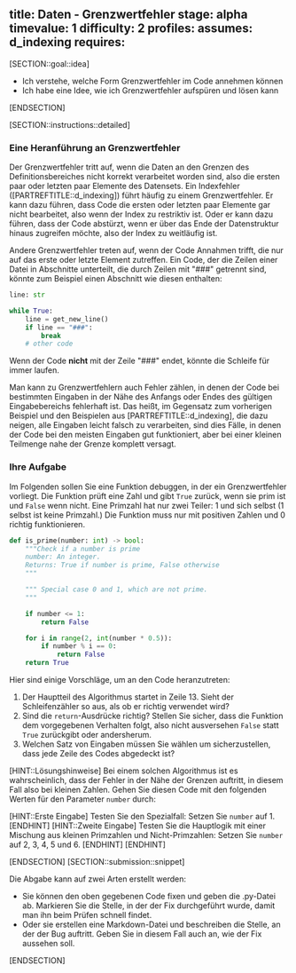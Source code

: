 title: Daten - Grenzwertfehler 
stage: alpha
timevalue: 1
difficulty: 2
profiles:
assumes: d_indexing
requires:
---
[SECTION::goal::idea]

- Ich verstehe, welche Form Grenzwertfehler im Code annehmen können
- Ich habe eine Idee, wie ich Grenzwertfehler aufspüren und lösen kann

[ENDSECTION]

[SECTION::instructions::detailed]

### Eine Heranführung an Grenzwertfehler

Der Grenzwertfehler tritt auf, wenn die Daten an den Grenzen des Definitionsbereiches 
nicht korrekt verarbeitet worden sind, also die ersten paar oder letzten paar Elemente des Datensets.
Ein Indexfehler ([PARTREFTITLE::d_indexing]) führt häufig zu einem Grenzwertfehler.
Er kann dazu führen, dass Code die ersten oder letzten paar Elemente gar nicht bearbeitet,
also wenn der Index zu restriktiv ist.
Oder er kann dazu führen, dass der Code abstürzt, wenn er über das Ende der Datenstruktur hinaus zugreifen möchte,
also der Index zu weitläufig ist.

Andere Grenzwertfehler treten auf, wenn der Code Annahmen trifft, die nur auf das erste oder letzte Element zutreffen.
Ein Code, der die Zeilen einer Datei in Abschnitte unterteilt, die durch Zeilen mit "###" getrennt sind, könnte
zum Beispiel einen Abschnitt wie diesen enthalten:

```python
line: str

while True:
    line = get_new_line()
    if line == "###":
        break
    # other code
```
Wenn der Code **nicht** mit der Zeile "###" endet, könnte die Schleife für immer laufen.

Man kann zu Grenzwertfehlern auch Fehler zählen, in denen der Code bei bestimmten Eingaben 
in der Nähe des Anfangs oder Endes des gültigen Eingabebereichs fehlerhaft ist.
Das heißt, im Gegensatz zum vorherigen Beispiel und den Beispielen aus [PARTREFTITLE::d_indexing], 
die dazu neigen, alle Eingaben leicht falsch zu verarbeiten, sind dies Fälle, in denen der Code
bei den meisten Eingaben gut funktioniert, aber bei einer kleinen Teilmenge nahe der Grenze komplett versagt.


### Ihre Aufgabe

Im Folgenden sollen Sie eine Funktion debuggen, in der ein Grenzwertfehler vorliegt.
Die Funktion prüft eine Zahl und gibt `True` zurück, wenn sie prim ist und `False` wenn nicht.
Eine Primzahl hat nur zwei Teiler: 1 und sich selbst (1 selbst ist keine Primzahl.)
Die Funktion muss nur mit positiven Zahlen und 0 richtig funktionieren.


```python
def is_prime(number: int) -> bool:
    """Check if a number is prime
    number: An integer.
    Returns: True if number is prime, False otherwise
    """

    """ Special case 0 and 1, which are not prime.
    """

    if number <= 1:
        return False

    for i in range(2, int(number * 0.5)):
        if number % i == 0:
            return False
    return True
```

Hier sind einige Vorschläge, um an den Code heranzutreten:

1. Der Hauptteil des Algorithmus startet in Zeile 13. 
   Sieht der Schleifenzähler so aus, als ob er richtig verwendet wird?
2. Sind die `return`-Ausdrücke richtig?
   Stellen Sie sicher, dass die Funktion dem vorgegebenen Verhalten folgt, 
   also nicht ausversehen `False` statt `True` zurückgibt oder andersherum.
3. Welchen Satz von Eingaben müssen Sie wählen um sicherzustellen, dass jede Zeile des Codes abgedeckt ist?

[HINT::Lösungshinweise]
Bei einem solchen Algorithmus ist es wahrscheinlich, dass der Fehler in der Nähe der Grenzen auftritt,
in diesem Fall also bei kleinen Zahlen.
Gehen Sie diesen Code mit den folgenden Werten für den Parameter `number` durch:

[HINT::Erste Eingabe]
Testen Sie den Spezialfall: Setzen Sie `number` auf 1.
[ENDHINT]
[HINT::Zweite Eingabe]
Testen Sie die Hauptlogik mit einer Mischung aus kleinen Primzahlen und Nicht-Primzahlen:
Setzen Sie `number` auf 2, 3, 4, 5 und 6.
[ENDHINT]
[ENDHINT]

[ENDSECTION]
[SECTION::submission::snippet]

Die Abgabe kann auf zwei Arten erstellt werden:

- Sie können den oben gegebenen Code fixen und geben die .py-Datei ab.
  Markieren Sie die Stelle, in der der Fix durchgeführt wurde, damit man ihn beim Prüfen schnell findet.
- Oder sie erstellen eine Markdown-Datei und beschreiben die Stelle, an der der Bug auftritt.
  Geben Sie in diesem Fall auch an, wie der Fix aussehen soll.

[ENDSECTION]
